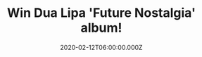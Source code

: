 ---
campaign-uuid: "c-64418a5b-cac4-4a36-a16f-98001231c94b"
type: "Competition"
category: "Music"
date: "2020-02-12T06:00:00.000Z"
end-date: "2020-04-12T23:59:00.000Z"
disable-form: false
is_promoted: true
has_entry_page: true
title: "Win Dua Lipa 'Future Nostalgia' album!"
competition-description: "<p>She's back and better than ever. The amazing Dua Lipa\
  \ is back in the game with an amazing brand new album: 'Future Nostalgia'. An incredible\
  \ second studio album including her singles 'Don't Start Now', 'Physical' & many\
  \ more for you to discover.</p>\n<p>Enter below for a chance to win it and take\
  \ it home with you.</p>\n"
hero-header: "Win Dua Lipa 'Future Nostalgia' album!"
terms-confirmation: "N/A"
banner-img: "https://assets.expresslyapp.com/asset-2ffaf9bb-a6c8-40c5-bf72-1df07cccc98d.jpg"
logo-left-href: "aaa.nme.com"
logo-left-image: "https://assets.expresslyapp.com/asset-7a9543fc-64e7-41d0-80cd-d6d5eae5a127.jpg"
logo-left-title: "NME AAA"
bg-image-hero: "https://assets.expresslyapp.com/asset-06576874-6e49-4a6b-a1a3-96a0e10f64c4.jpg"
bg-image-first: "https://assets.expresslyapp.com/asset-08815619-fe37-4473-b1fd-ddffdbae0ef5.jpg"
section1-content: "<p>We have on our hands the second studio album from the amazing\
  \ singer Dua Lipa. A brand new album full of great hits you won't want to miss.\
  \ Including her singles 'Don't Start Now', 'Physical' and many more for you to discover.</p>\n\
  <p>We are giving it away to one lucky NME AAA member to win. Maybe it's you? Click\
  \ below for a chance to win.</p>\n"
entry-title: "Win Dua Lipa 'Future Nostalgia' album!"
entry-content: "<p>Enter the draw to win Dua Lipa 'Future Nostalgia' album by completing\
  \ the form below before 23:59 on the 12th of April 2020.</p>\n"
has-winner: false
prize-description: "Dua Lipa 'Future Nostalgia' album!"
special-conditions: "Multiple entries are allowed up to one every day."
country-restrictions:
- "GB"
---